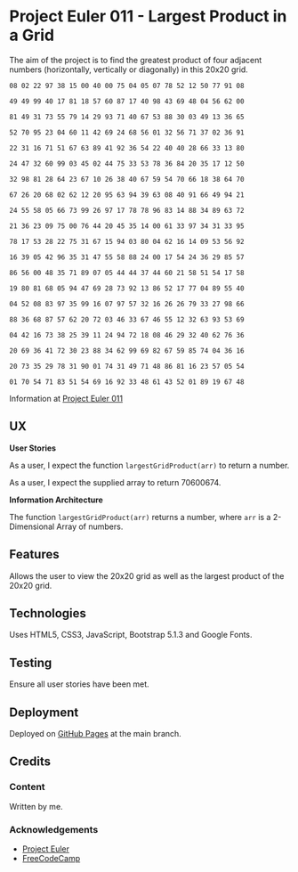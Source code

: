 # Project Euler 011 - Largest Product in a Grid

The aim of the project is to find the greatest product of four adjacent numbers (horizontally, vertically or diagonally) in this 20x20 grid.


`08 02 22 97 38 15 00 40 00 75 04 05 07 78 52 12 50 77 91 08`

`49 49 99 40 17 81 18 57 60 87 17 40 98 43 69 48 04 56 62 00`

`81 49 31 73 55 79 14 29 93 71 40 67 53 88 30 03 49 13 36 65`

`52 70 95 23 04 60 11 42 69 24 68 56 01 32 56 71 37 02 36 91`

`22 31 16 71 51 67 63 89 41 92 36 54 22 40 40 28 66 33 13 80`

`24 47 32 60 99 03 45 02 44 75 33 53 78 36 84 20 35 17 12 50`

`32 98 81 28 64 23 67 10 26 38 40 67 59 54 70 66 18 38 64 70`

`67 26 20 68 02 62 12 20 95 63 94 39 63 08 40 91 66 49 94 21`

`24 55 58 05 66 73 99 26 97 17 78 78 96 83 14 88 34 89 63 72`

`21 36 23 09 75 00 76 44 20 45 35 14 00 61 33 97 34 31 33 95`

`78 17 53 28 22 75 31 67 15 94 03 80 04 62 16 14 09 53 56 92`

`16 39 05 42 96 35 31 47 55 58 88 24 00 17 54 24 36 29 85 57`

`86 56 00 48 35 71 89 07 05 44 44 37 44 60 21 58 51 54 17 58`

`19 80 81 68 05 94 47 69 28 73 92 13 86 52 17 77 04 89 55 40`

`04 52 08 83 97 35 99 16 07 97 57 32 16 26 26 79 33 27 98 66`

`88 36 68 87 57 62 20 72 03 46 33 67 46 55 12 32 63 93 53 69`

`04 42 16 73 38 25 39 11 24 94 72 18 08 46 29 32 40 62 76 36`

`20 69 36 41 72 30 23 88 34 62 99 69 82 67 59 85 74 04 36 16`

`20 73 35 29 78 31 90 01 74 31 49 71 48 86 81 16 23 57 05 54`

`01 70 54 71 83 51 54 69 16 92 33 48 61 43 52 01 89 19 67 48`


Information at [Project Euler 011](https://projecteuler.net/problem=11)

## UX

**User Stories**

As a user, I expect the function `largestGridProduct(arr)` to return a number.

As a user, I expect the supplied array to return 70600674.


**Information Architecture**

The function `largestGridProduct(arr)` returns a number, where `arr` is a 2-Dimensional Array of numbers.

## Features

Allows the user to view the 20x20 grid as well as the largest product of the 20x20 grid.

## Technologies

Uses HTML5, CSS3, JavaScript, Bootstrap 5.1.3 and Google Fonts.

## Testing

Ensure all user stories have been met.

## Deployment

Deployed on [GitHub Pages](https://derektypist.github.io/project-euler-011) at the main branch.

## Credits

### Content

Written by me.

### Acknowledgements

- [Project Euler](https://www.projecteuler.net)
- [FreeCodeCamp](https://www.freecodecamp.org)